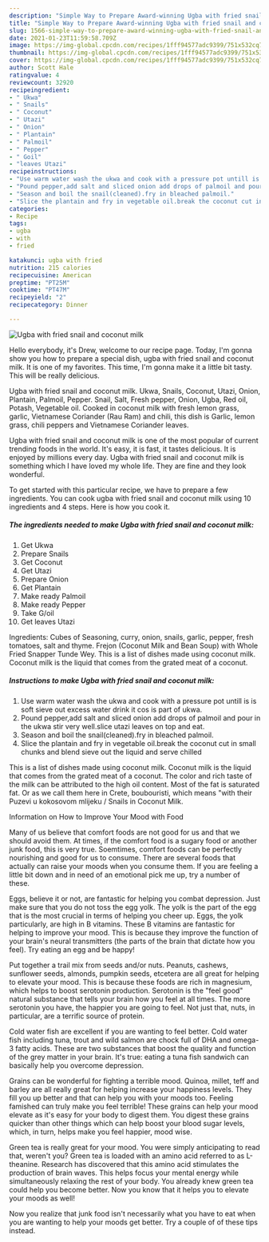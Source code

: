 ```yaml
---
description: "Simple Way to Prepare Award-winning Ugba with fried snail and coconut milk"
title: "Simple Way to Prepare Award-winning Ugba with fried snail and coconut milk"
slug: 1566-simple-way-to-prepare-award-winning-ugba-with-fried-snail-and-coconut-milk
date: 2021-01-23T11:59:58.709Z
image: https://img-global.cpcdn.com/recipes/1fff94577adc9399/751x532cq70/ugba-with-fried-snail-and-coconut-milk-recipe-main-photo.jpg
thumbnail: https://img-global.cpcdn.com/recipes/1fff94577adc9399/751x532cq70/ugba-with-fried-snail-and-coconut-milk-recipe-main-photo.jpg
cover: https://img-global.cpcdn.com/recipes/1fff94577adc9399/751x532cq70/ugba-with-fried-snail-and-coconut-milk-recipe-main-photo.jpg
author: Scott Hale
ratingvalue: 4
reviewcount: 32920
recipeingredient:
- " Ukwa"
- " Snails"
- " Coconut"
- " Utazi"
- " Onion"
- " Plantain"
- " Palmoil"
- " Pepper"
- " Goil"
- "leaves Utazi"
recipeinstructions:
- "Use warm water wash the ukwa and cook with a pressure pot untill is is soft sieve out excess water drink it cos is part of ukwa."
- "Pound pepper,add salt and sliced onion add drops of palmoil and pour in the ukwa stir very well.slice utazi leaves on top and eat."
- "Season and boil the snail(cleaned).fry in bleached palmoil."
- "Slice the plantain and fry in vegetable oil.break the coconut cut in small chunks and blend sieve out the liquid and serve chilled"
categories:
- Recipe
tags:
- ugba
- with
- fried

katakunci: ugba with fried 
nutrition: 215 calories
recipecuisine: American
preptime: "PT25M"
cooktime: "PT47M"
recipeyield: "2"
recipecategory: Dinner

---
```



![Ugba with fried snail and coconut milk](https://img-global.cpcdn.com/recipes/1fff94577adc9399/751x532cq70/ugba-with-fried-snail-and-coconut-milk-recipe-main-photo.jpg)

Hello everybody, it's Drew, welcome to our recipe page. Today, I'm gonna show you how to prepare a special dish, ugba with fried snail and coconut milk. It is one of my favorites. This time, I'm gonna make it a little bit tasty. This will be really delicious.

Ugba with fried snail and coconut milk. Ukwa, Snails, Coconut, Utazi, Onion, Plantain, Palmoil, Pepper. Snail, Salt, Fresh pepper, Onion, Ugba, Red oil, Potash, Vegetable oil. Cooked in coconut milk with fresh lemon grass, garlic, Vietnamese Coriander (Rau Ram) and chili, this dish is Garlic, lemon grass, chili peppers and Vietnamese Coriander leaves.

Ugba with fried snail and coconut milk is one of the most popular of current trending foods in the world. It's easy, it is fast, it tastes delicious. It is enjoyed by millions every day. Ugba with fried snail and coconut milk is something which I have loved my whole life. They are fine and they look wonderful.


To get started with this particular recipe, we have to prepare a few ingredients. You can cook ugba with fried snail and coconut milk using 10 ingredients and 4 steps. Here is how you cook it.

<!--inarticleads1-->

##### The ingredients needed to make Ugba with fried snail and coconut milk:

1. Get  Ukwa
1. Prepare  Snails
1. Get  Coconut
1. Get  Utazi
1. Prepare  Onion
1. Get  Plantain
1. Make ready  Palmoil
1. Make ready  Pepper
1. Take  G/oil
1. Get leaves Utazi


Ingredients: Cubes of Seasoning, curry, onion, snails, garlic, pepper, fresh tomatoes, salt and thyme. Frejon (Coconut Milk and Bean Soup) with Whole Fried Snapper Tunde Wey. This is a list of dishes made using coconut milk. Coconut milk is the liquid that comes from the grated meat of a coconut. 

<!--inarticleads2-->

##### Instructions to make Ugba with fried snail and coconut milk:

1. Use warm water wash the ukwa and cook with a pressure pot untill is is soft sieve out excess water drink it cos is part of ukwa.
1. Pound pepper,add salt and sliced onion add drops of palmoil and pour in the ukwa stir very well.slice utazi leaves on top and eat.
1. Season and boil the snail(cleaned).fry in bleached palmoil.
1. Slice the plantain and fry in vegetable oil.break the coconut cut in small chunks and blend sieve out the liquid and serve chilled


This is a list of dishes made using coconut milk. Coconut milk is the liquid that comes from the grated meat of a coconut. The color and rich taste of the milk can be attributed to the high oil content. Most of the fat is saturated fat. Or as we call them here in Crete, boubouristi, which means &#34;with their Puzevi u kokosovom mlijeku / Snails in Coconut Milk. 

Information on How to Improve Your Mood with Food


Many of us believe that comfort foods are not good for us and that we should avoid them. At times, if the comfort food is a sugary food or another junk food, this is very true. Soemtimes, comfort foods can be perfectly nourishing and good for us to consume. There are several foods that actually can raise your moods when you consume them. If you are feeling a little bit down and in need of an emotional pick me up, try a number of these.

Eggs, believe it or not, are fantastic for helping you combat depression. Just make sure that you do not toss the egg yolk. The yolk is the part of the egg that is the most crucial in terms of helping you cheer up. Eggs, the yolk particularly, are high in B vitamins. These B vitamins are fantastic for helping to improve your mood. This is because they improve the function of your brain's neural transmitters (the parts of the brain that dictate how you feel). Try eating an egg and be happy!

Put together a trail mix from seeds and/or nuts. Peanuts, cashews, sunflower seeds, almonds, pumpkin seeds, etcetera are all great for helping to elevate your mood. This is because these foods are rich in magnesium, which helps to boost serotonin production. Serotonin is the "feel good" natural substance that tells your brain how you feel at all times. The more serotonin you have, the happier you are going to feel. Not just that, nuts, in particular, are a terrific source of protein.

Cold water fish are excellent if you are wanting to feel better. Cold water fish including tuna, trout and wild salmon are chock full of DHA and omega-3 fatty acids. These are two substances that boost the quality and function of the grey matter in your brain. It's true: eating a tuna fish sandwich can basically help you overcome depression. 

Grains can be wonderful for fighting a terrible mood. Quinoa, millet, teff and barley are all really great for helping increase your happiness levels. They fill you up better and that can help you with your moods too. Feeling famished can truly make you feel terrible! These grains can help your mood elevate as it's easy for your body to digest them. You digest these grains quicker than other things which can help boost your blood sugar levels, which, in turn, helps make you feel happier, mood wise.

Green tea is really great for your mood. You were simply anticipating to read that, weren't you? Green tea is loaded with an amino acid referred to as L-theanine. Research has discovered that this amino acid stimulates the production of brain waves. This helps focus your mental energy while simultaneously relaxing the rest of your body. You already knew green tea could help you become better. Now you know that it helps you to elevate your moods as well!

Now you realize that junk food isn't necessarily what you have to eat when you are wanting to help your moods get better. Try  a  couple of  of  these  tips  instead.

